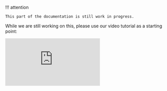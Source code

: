 !!! attention

    This part of the documentation is still work in progress.

While we are still working on this, please use our video tutorial as a starting point:

<div class="youtube">
<iframe src="https://www.youtube-nocookie.com/embed/38S2U-TIvxE" title="YouTube video player" frameborder="0" allow="accelerometer; autoplay; clipboard-write; encrypted-media; gyroscope; picture-in-picture" allowfullscreen></iframe>
</div>
